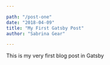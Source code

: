 ```yaml
---

path: "/post-one"
date: "2018-04-09"
title: "My First Gatsby Post"
author: "Sabrina Gear"

---
```


This is my very first blog post in Gatsby
